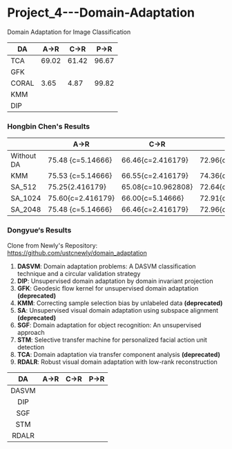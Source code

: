 # Project_4---Domain-Adaptation
Domain Adaptation for Image Classification

| DA | A->R | C->R | P->R |
|-|-|-|-|
| TCA | 69.02 | 61.42 | 96.67 |
| GFK ||||
| CORAL | 3.65 | 4.87 | 99.82 |
| KMM ||||
| DIP ||||

### Hongbin Chen's Results
|            | A->R              | C->R               | P->R               |
| ---------- | ----------------- | ------------------ | ------------------ |
| Without DA | 75.48 {c=5.14666} | 66.46{c=2.416179}  | 72.96{c=5.14666}   |
| KMM        | 75.53 {c=5.14666} | 66.55{c=2.416179}  | 74.36{c=0.5325205} |
| SA_512     | 75.25{2.416179}   | 65.08{c=10.962808} | 72.64{c=5.14666}   |
| SA_1024    | 75.60{c=2.416179} | 66.00{c=5.14666}   | 72.91{c=5.14666}   |
| SA_2048    | 75.48 {c=5.14666} | 66.46{c=2.416179}  | 72.96{c=5.14666}   |

### Dongyue‘s Results

Clone from Newly's Repository: <https://github.com/ustcnewly/domain_adaptation>

1. **DASVM**: Domain adaptation problems: A DASVM classification technique and a circular validation strategy
2. **DIP**: Unsupervised domain adaptation by domain invariant projection
3. **GFK**: Geodesic flow kernel for unsupervised domain adaptation **(deprecated)**
4. **KMM**: Correcting sample selection bias by unlabeled data **(deprecated)**
5. **SA**: Unsupervised visual domain adaptation using subspace alignment **(deprecated)**
6. **SGF**: Domain adaptation for object recognition: An unsupervised approach
7. **STM**: Selective transfer machine for personalized facial action unit detection
8. **TCA**: Domain adaptation via transfer component analysis **(deprecated)**
9. **RDALR**: Robust visual domain adaptation with low-rank reconstruction

|  DA   | A->R | C->R | P->R |
| :---: | :--: | :--: | :--: |
| DASVM |      |      |      |
|  DIP  |      |      |      |
|  SGF  |      |      |      |
|  STM  |      |      |      |
| RDALR |      |      |      |

### 
